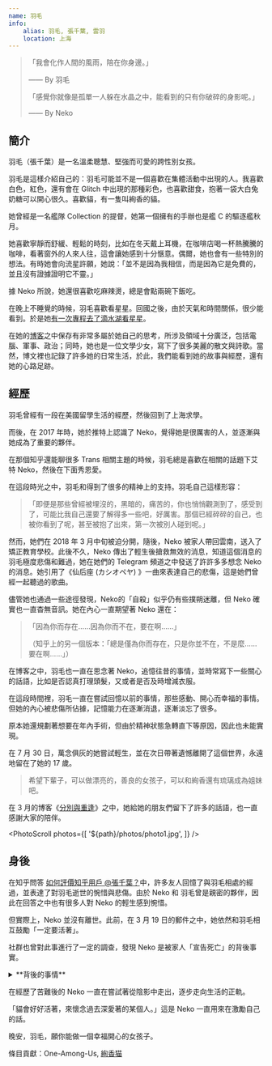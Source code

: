 ```yaml
---
name: 羽毛
info:
    alias: 羽毛, 張千葉, 雲羽
    location: 上海
---
```


> 「我會化作人間的風雨，陪在你身邊。」
>
> —— By 羽毛
>
> 「感覺你就像是孤單一人躲在水晶之中，能看到的只有你破碎的身影呢。」
>
> —— By Neko

## 簡介

羽毛（張千葉）是一名溫柔聰慧、堅強而可愛的跨性別女孩。

羽毛是這樣介紹自己的：羽毛可能並不是一個喜歡在集體活動中出現的人。我喜歡白色，紅色，還有會在 Glitch 中出現的那種彩色，也喜歡甜食，抱著一袋大白兔奶糖可以開心很久。喜歡貓，有一隻叫絢香的貓。

她曾經是一名艦隊 Collection 的提督，她第一個擁有的手辦也是艦 C 的驅逐艦秋月。

她喜歡寧靜而舒緩、輕鬆的時刻，比如在冬天戴上耳機，在咖啡店喝一杯熱騰騰的咖啡，看著窗外的人來人往，這會讓她感到十分愜意。偶爾，她也會有一些特別的想法。有時她會向流星許願，她說：「並不是因為我相信，而是因為它是免費的，並且沒有證據證明它不靈。」

據 Neko 所說，她還很喜歡吃麻辣燙，總是會點兩碗下飯吃。

在晚上不睡覺的時候，羽毛喜歡看星星。回國之後，由於天氣和時間關係，很少能看到。於是她[有一次專程去了滴水湖看星星](https://web.archive.org/web/20210517104313/https://oao.moe/archives/834/)。

在她的[博客](https://web.archive.org/web/20210420170241/https://oao.moe/archives/)之中保存有非常多屬於她自己的思考，所涉及領域十分廣泛，包括電腦、軍事、政治；同時，她也是一位文學少女，寫下了很多美麗的散文與詩歌。當然，博文裡也記錄了許多她的日常生活，於此，我們能看到她的故事與經歷，還有她的心路足跡。

## 經歷

羽毛曾經有一段在美國留學生活的經歷，然後回到了上海求學。

而後，在 2017 年時，她於推特上認識了 Neko，覺得她是很厲害的人，並逐漸與她成為了重要的夥伴。

在那個知乎還能聊很多 Trans 相關主題的時候，羽毛總是喜歡在相關的話題下艾特 Neko，然後在下面秀恩愛。

在這段時光之中，羽毛和得到了很多的精神上的支持。羽毛自己這樣形容：

>「即便是那些曾經被埋沒的，黑暗的，痛苦的，你也悄悄觀測到了，感受到了，可能比我自己還要了解得多一些吧，好厲害。那個已經碎碎的自己，也被你看到了呢，甚至被抱了出來，第一次被別人碰到呢。」

然而，她們在 2018 年 3 月中旬被迫分開，隨後，Neko 被家人帶回雲南，送入了矯正教育學校。此後不久，Neko 傳出了輕生後搶救無效的消息，知道這個消息的羽毛極度悲傷和難過，她在她們的 Telegram 頻道之中發送了許許多多想念 Neko 的消息。她引用了《仙后座 (カシオペヤ) 》一曲來表達自己的悲傷，這是她們曾經一起聽過的歌曲。

儘管她也通過一些途徑發現，Neko的「自殺」似乎仍有些撲朔迷離，但 Neko 確實也一直杳無音訊。她在內心一直期望著 Neko 還在：

> 「因為你而存在……因為你而不在，要在啊……」
>
> （知乎上的另一個版本：「總是僅為你而存在，只是你並不在，不是麼……要在啊……」）

在博客之中，羽毛也一直在思念著 Neko，追憶往昔的事情，並時常寫下一些關心的話語，比如是否認真打理頭髮，又或者是否及時增減衣服。

在這段時間裡，羽毛一直在嘗試回憶以前的事情，那些感動、開心而幸福的事情。但她的內心被悲傷所佔據，記憶能力在逐漸消退，逐漸淡忘了很多。

原本她還規劃著想要在年內手術，但由於精神狀態急轉直下等原因，因此也未能實現。

在 7 月 30 日，萬念俱灰的她嘗試輕生，並在次日帶著遺憾離開了這個世界，永遠地留在了她的 17 歲。

> 希望下輩子，可以做漂亮的，善良的女孩子，可以和絢香還有琉璃成為姐妹吧。

在 3 月的博客《[分別與重逢](https://web.archive.org/web/20210517104118/https://oao.moe/archives/948/)》之中，她給她的朋友們留下了許多的話語，也一直感謝大家的陪伴。

<PhotoScroll photos={[
    '${path}/photos/photo1.jpg',
]} />

## 身後

在知乎問答 [如何評價知乎用戶 @張千葉？](https://www.zhihu.com/question/284818437)中，許多友人回憶了與羽毛相處的經過，並表達了對羽毛逝世的惋惜與悲傷。由於 Neko 和 羽毛曾是親密的夥伴，因此在回答之中也有很多人對 Neko 的輕生感到惋惜。

但實際上，Neko 並沒有離世。此前，在 3 月 19 日的郵件之中，她依然和羽毛相互鼓勵「一定要活著」。

社群也曾對此事進行了一定的調查，發現 Neko 是被家人「宣告死亡」的背後事實。

<details>
<summary>**背後的事情**</summary>

Neko 和羽毛被迫在上海分開之後，被父母帶回了雲南昆明，而後在心理衛生中心住院治療。

在這段時間裡，Neko 一直想著要去尋找羽毛，於是在院外與家人吃飯的間隙嘗試和羽毛聯繫，並說服了當值醫生給自己開具出院證明。此舉激怒了其家人。此後，家人索性假借送她去長水機場之名，將其開車送至昆明安寧市好孩子學校（以下簡稱「好孩子」）此後，Neko 被關入了 308 房間，也可以理解成小黑屋一樣的存在。

在從 308 房間出來之後數日，由於 Neko 掌握著不錯的電腦技術，加上此時宣傳部門較為信任她，於是他們找到了 Neko，要求其協助他們修理網路系統。Neko 在修復網路系統後迅速給羽毛發送了郵件。

隨後，外界開始了對Neko父母的言論轟炸，《新京報》的記者也找到了好孩子，詢問Neko的下落。

但是，Neko 的父母隨後作出了驚人的決定，和其他人說已經把 Neko 從機構中帶出，隨後將 Neko 的戶籍註銷，並用哭腔在《新京報》的採訪中對外界宣稱 Neko 已於 3 月 24 日淩晨自殺。

在這之後，Neko 繼續被關在好孩子中，在 10 月得知了羽毛出事的情況，並幾近崩潰。

儘管如此，Neko 仍舊踐行了「一定要活著」的話語，她沒有自暴自棄，而是想辦法平靜下來，並堅持記錄下了一些日記，也培養了一些興趣愛好。她嘗試尋找一些能夠解決困境的方法把自己的注意力轉移開。在好孩子的後半段時光裡，她身邊的人幫助了她很多，有朋友在身邊陪她，又或者是人從外邊送東西進來。有時，一些對她好的那些教官會帶她去玩，或者是給她買東西，這能讓她開心一些。

2019 年 9 月 1 日，Neko 離開了好孩子學校，在一段時間後開始了新的生活。

> 謹以此紀念過去兩年裡所遭受的一切困難和苦難
>
> 2018 年 3 月 16 日 晚間 22:31
>
> 2020 年 3 月 16 日 晚間 22:31
>
> 謝謝大家在那段時間裡所付出的一切
>
> 也是為了紀念 2018 年 3 月 14 日和你們分開後的一切
> 
> 還有 2018 年 7 月 31 日的你。
>
> 謝謝你們。
>
> Neko, 於 Telegram
</details>

在經歷了苦難後的 Neko 一直在嘗試著從陰影中走出，逐步走向生活的正軌。

「貓會好好活著，來懷念過去深愛著的某個人。」這是 Neko 一直用來在激勵自己的話。

晚安，羽毛，願你能做一個幸福開心的女孩子。

條目貢獻：One-Among-Us, [絢香猫](https://twitter.com/ayakaneko)
